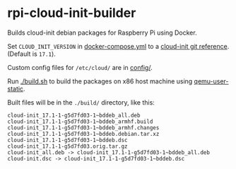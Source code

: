 # rpi-cloud-init-builder

Builds cloud-init debian packages for Raspberry Pi using Docker.

Set `CLOUD_INIT_VERSION` in [docker-compose.yml](./docker-compose.yml)
to a [cloud-init git reference](https://git.launchpad.net/cloud-init/refs/).
(Default is `17.1`).

Custom config files for `/etc/cloud/` are in [config/](./config).

Run [./build.sh](./build.sh) to build the packages on x86 host machine using [qemu-user-static](https://github.com/multiarch/qemu-user-static).

Built files will be in the `./build/` directory, like this:

```
cloud-init_17.1-1-g5d7fd03-1~bddeb_all.deb
cloud-init_17.1-1-g5d7fd03-1~bddeb_armhf.build
cloud-init_17.1-1-g5d7fd03-1~bddeb_armhf.changes
cloud-init_17.1-1-g5d7fd03-1~bddeb.debian.tar.xz
cloud-init_17.1-1-g5d7fd03-1~bddeb.dsc
cloud-init_17.1-1-g5d7fd03.orig.tar.gz
cloud-init_all.deb -> cloud-init_17.1-1-g5d7fd03-1~bddeb_all.deb
cloud-init.dsc -> cloud-init_17.1-1-g5d7fd03-1~bddeb.dsc
```
